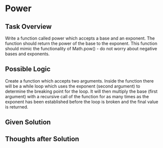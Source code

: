# Power

## Task Overview
Write a function called power which accepts a base and an exponent. The function should return the power of the base to the exponent. This function should mimic the functionality of Math.pow()  - do not worry about negative bases and exponents.

## Possible Logic
Create a function which accepts two arguments. Inside the function there will be a while loop which uses the exponent (second argument) to determine the breaking point for the loop. It will then multiply the base (first argument) with a recursive call of the function for as many times as the exponent has been established before the loop is broken and the final value is returned.

## Given Solution

## Thoughts after Solution
